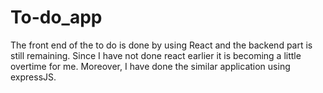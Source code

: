 # To-do_app

The front end of the to do is done by using React and the backend part is still remaining. Since I have not done react earlier it is becoming a little overtime for me. Moreover, I have done the similar application using expressJS. 
